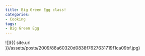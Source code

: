 ```yaml
---
title: Big Green Egg class!
categories:
- Cooking
tags:
- Big Green Egg
---
```


![]({{ site.url }}/assets/posts/2009/88a60320d0838f7627631719f1ca09bf.jpg)
